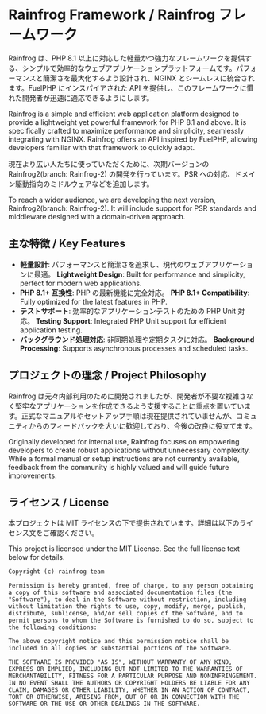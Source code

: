 # Rainfrog Framework / Rainfrog フレームワーク

Rainfrog は、PHP 8.1 以上に対応した軽量かつ強力なフレームワークを提供する、シンプルで効率的なウェブアプリケーションプラットフォームです。パフォーマンスと簡潔さを最大化するよう設計され、NGINX とシームレスに統合されます。FuelPHP にインスパイアされた API を提供し、このフレームワークに慣れた開発者が迅速に適応できるようにします。

Rainfrog is a simple and efficient web application platform designed to provide a lightweight yet powerful framework for PHP 8.1 and above. It is specifically crafted to maximize performance and simplicity, seamlessly integrating with NGINX. Rainfrog offers an API inspired by FuelPHP, allowing developers familiar with that framework to quickly adapt.

現在より広い人たちに使っていただくために、次期バージョンの Rainfrog2(branch: Rainfrog-2) の開発を行っています。PSR への対応、ドメイン駆動指向のミドルウェアなどを追加します。

To reach a wider audience, we are developing the next version, Rainfrog2(branch: Rainfrog-2). It will include support for PSR standards and middleware designed with a domain-driven approach.

## 主な特徴 / Key Features
- **軽量設計**: パフォーマンスと簡潔さを追求し、現代のウェブアプリケーションに最適。
  **Lightweight Design**: Built for performance and simplicity, perfect for modern web applications.
- **PHP 8.1+ 互換性**: PHP の最新機能に完全対応。
  **PHP 8.1+ Compatibility**: Fully optimized for the latest features in PHP.
- **テストサポート**: 効率的なアプリケーションテストのための PHP Unit 対応。
  **Testing Support**: Integrated PHP Unit support for efficient application testing.
- **バックグラウンド処理対応**: 非同期処理や定期タスクに対応。
  **Background Processing**: Supports asynchronous processes and scheduled tasks.

## プロジェクトの理念 / Project Philosophy
Rainfrog は元々内部利用のために開発されましたが、開発者が不要な複雑さなく堅牢なアプリケーションを作成できるよう支援することに重点を置いています。正式なマニュアルやセットアップ手順は現在提供されていませんが、コミュニティからのフィードバックを大いに歓迎しており、今後の改良に役立てます。

Originally developed for internal use, Rainfrog focuses on empowering developers to create robust applications without unnecessary complexity. While a formal manual or setup instructions are not currently available, feedback from the community is highly valued and will guide future improvements.

## ライセンス / License
本プロジェクトは MIT ライセンスの下で提供されています。詳細は以下のライセンス文をご確認ください。

This project is licensed under the MIT License. See the full license text below for details.

```
Copyright (c) rainfrog team

Permission is hereby granted, free of charge, to any person obtaining a copy of this software and associated documentation files (the "Software"), to deal in the Software without restriction, including without limitation the rights to use, copy, modify, merge, publish, distribute, sublicense, and/or sell copies of the Software, and to permit persons to whom the Software is furnished to do so, subject to the following conditions:

The above copyright notice and this permission notice shall be included in all copies or substantial portions of the Software.

THE SOFTWARE IS PROVIDED "AS IS", WITHOUT WARRANTY OF ANY KIND, EXPRESS OR IMPLIED, INCLUDING BUT NOT LIMITED TO THE WARRANTIES OF MERCHANTABILITY, FITNESS FOR A PARTICULAR PURPOSE AND NONINFRINGEMENT. IN NO EVENT SHALL THE AUTHORS OR COPYRIGHT HOLDERS BE LIABLE FOR ANY CLAIM, DAMAGES OR OTHER LIABILITY, WHETHER IN AN ACTION OF CONTRACT, TORT OR OTHERWISE, ARISING FROM, OUT OF OR IN CONNECTION WITH THE SOFTWARE OR THE USE OR OTHER DEALINGS IN THE SOFTWARE.
```
